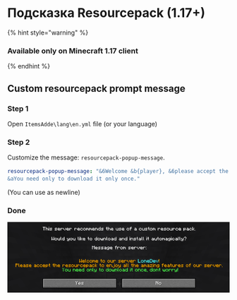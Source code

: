 # Подсказка Resourcepack (1.17+)

{% hint style="warning" %}
### Available only on Minecraft 1.17 client
{% endhint %}

## Custom resourcepack prompt message

### Step 1

Open `ItemsAdde\lang\en.yml` file (or your language)

### Step 2

Customize the message: `resourcepack-popup-message`.

```yaml
resourcepack-popup-message: "&6Welcome &b{player}, &6please accept the resourcepack to enjoy all the amazing features of our server.\n
&aYou need only to download it only once."
```

(You can use  as newline)

### Done

![](<../.gitbook/assets/immagine (116).png>)
